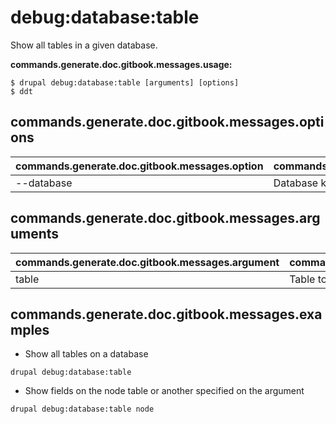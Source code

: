 # debug:database:table
Show all tables in a given database.

**commands.generate.doc.gitbook.messages.usage:**
```
$ drupal debug:database:table [arguments] [options]
$ ddt
```

## commands.generate.doc.gitbook.messages.options
commands.generate.doc.gitbook.messages.option | commands.generate.doc.gitbook.messages.details
-------|-------------
--database | Database key from settings.php

## commands.generate.doc.gitbook.messages.arguments
commands.generate.doc.gitbook.messages.argument | commands.generate.doc.gitbook.messages.details
---------|-------------
table | Table to debug

## commands.generate.doc.gitbook.messages.examples
* Show all tables on a database
```
drupal debug:database:table
```
* Show fields on the node table or another specified on the argument
```
drupal debug:database:table node
```
